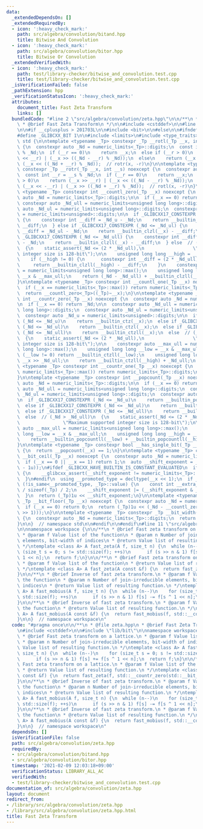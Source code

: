 ```yaml
---
data:
  _extendedDependsOn: []
  _extendedRequiredBy:
  - icon: ':heavy_check_mark:'
    path: src/algebra/convolution/bitand.hpp
    title: Bitwise And Convolution
  - icon: ':heavy_check_mark:'
    path: src/algebra/convolution/bitor.hpp
    title: Bitwise Or Convolution
  _extendedVerifiedWith:
  - icon: ':heavy_check_mark:'
    path: test/library-checker/bitwise_and_convolution.test.cpp
    title: test/library-checker/bitwise_and_convolution.test.cpp
  _isVerificationFailed: false
  _pathExtension: hpp
  _verificationStatusIcon: ':heavy_check_mark:'
  attributes:
    document_title: Fast Zeta Transform
    links: []
  bundledCode: "#line 2 \"src/algebra/convolution/zeta.hpp\"\n\n/**\n * @file zeta.hpp\n\
    \ * @brief Fast Zeta Transform\n */\n\n#include <cstddef>\n\n#line 2 \"lib/bit\"\
    \n\n#if __cplusplus > 201703L\n\n#include <bit>\n\n#else\n\n#ifndef _GLIBCXX_BIT\n\
    #define _GLIBCXX_BIT 1\n\n#include <limits>\n#include <type_traits>\n\nnamespace\
    \ std {\n\ntemplate <typename _Tp> constexpr _Tp __rotl(_Tp __x, int __s) noexcept\
    \ {\n  constexpr auto _Nd = numeric_limits<_Tp>::digits;\n  const int __r = __s\
    \ % _Nd;\n  if (__r == 0)\n    return __x;\n  else if (__r > 0)\n    return (__x\
    \ << __r) | (__x >> ((_Nd - __r) % _Nd));\n  else\n    return (__x >> -__r) |\
    \ (__x << ((_Nd + __r) % _Nd));  // rotr(x, -r)\n}\n\ntemplate <typename _Tp>\
    \ constexpr _Tp __rotr(_Tp __x, int __s) noexcept {\n  constexpr auto _Nd = numeric_limits<_Tp>::digits;\n\
    \  const int __r = __s % _Nd;\n  if (__r == 0)\n    return __x;\n  else if (__r\
    \ > 0)\n    return (__x >> __r) | (__x << ((_Nd - __r) % _Nd));\n  else\n    return\
    \ (__x << -__r) | (__x >> ((_Nd + __r) % _Nd));  // rotl(x, -r)\n}\n\ntemplate\
    \ <typename _Tp> constexpr int __countl_zero(_Tp __x) noexcept {\n  constexpr\
    \ auto _Nd = numeric_limits<_Tp>::digits;\n\n  if (__x == 0) return _Nd;\n\n \
    \ constexpr auto _Nd_ull = numeric_limits<unsigned long long>::digits;\n  constexpr\
    \ auto _Nd_ul = numeric_limits<unsigned long>::digits;\n  constexpr auto _Nd_u\
    \ = numeric_limits<unsigned>::digits;\n\n  if _GLIBCXX17_CONSTEXPR (_Nd <= _Nd_u)\
    \ {\n    constexpr int __diff = _Nd_u - _Nd;\n    return __builtin_clz(__x) -\
    \ __diff;\n  } else if _GLIBCXX17_CONSTEXPR (_Nd <= _Nd_ul) {\n    constexpr int\
    \ __diff = _Nd_ul - _Nd;\n    return __builtin_clzl(__x) - __diff;\n  } else if\
    \ _GLIBCXX17_CONSTEXPR (_Nd <= _Nd_ull) {\n    constexpr int __diff = _Nd_ull\
    \ - _Nd;\n    return __builtin_clzll(__x) - __diff;\n  } else  // (_Nd > _Nd_ull)\n\
    \  {\n    static_assert(_Nd <= (2 * _Nd_ull),\n                  \"Maximum supported\
    \ integer size is 128-bit\");\n\n    unsigned long long __high = __x >> _Nd_ull;\n\
    \    if (__high != 0) {\n      constexpr int __diff = (2 * _Nd_ull) - _Nd;\n \
    \     return __builtin_clzll(__high) - __diff;\n    }\n    constexpr auto __max_ull\
    \ = numeric_limits<unsigned long long>::max();\n    unsigned long long __low =\
    \ __x & __max_ull;\n    return (_Nd - _Nd_ull) + __builtin_clzll(__low);\n  }\n\
    }\n\ntemplate <typename _Tp> constexpr int __countl_one(_Tp __x) noexcept {\n\
    \  if (__x == numeric_limits<_Tp>::max()) return numeric_limits<_Tp>::digits;\n\
    \  return __countl_zero<_Tp>((_Tp)~__x);\n}\n\ntemplate <typename _Tp> constexpr\
    \ int __countr_zero(_Tp __x) noexcept {\n  constexpr auto _Nd = numeric_limits<_Tp>::digits;\n\
    \n  if (__x == 0) return _Nd;\n\n  constexpr auto _Nd_ull = numeric_limits<unsigned\
    \ long long>::digits;\n  constexpr auto _Nd_ul = numeric_limits<unsigned long>::digits;\n\
    \  constexpr auto _Nd_u = numeric_limits<unsigned>::digits;\n\n  if _GLIBCXX17_CONSTEXPR\
    \ (_Nd <= _Nd_u)\n    return __builtin_ctz(__x);\n  else if _GLIBCXX17_CONSTEXPR\
    \ (_Nd <= _Nd_ul)\n    return __builtin_ctzl(__x);\n  else if _GLIBCXX17_CONSTEXPR\
    \ (_Nd <= _Nd_ull)\n    return __builtin_ctzll(__x);\n  else  // (_Nd > _Nd_ull)\n\
    \  {\n    static_assert(_Nd <= (2 * _Nd_ull),\n                  \"Maximum supported\
    \ integer size is 128-bit\");\n\n    constexpr auto __max_ull = numeric_limits<unsigned\
    \ long long>::max();\n    unsigned long long __low = __x & __max_ull;\n    if\
    \ (__low != 0) return __builtin_ctzll(__low);\n    unsigned long long __high =\
    \ __x >> _Nd_ull;\n    return __builtin_ctzll(__high) + _Nd_ull;\n  }\n}\n\ntemplate\
    \ <typename _Tp> constexpr int __countr_one(_Tp __x) noexcept {\n  if (__x ==\
    \ numeric_limits<_Tp>::max()) return numeric_limits<_Tp>::digits;\n  return __countr_zero((_Tp)~__x);\n\
    }\n\ntemplate <typename _Tp> constexpr int __popcount(_Tp __x) noexcept {\n  constexpr\
    \ auto _Nd = numeric_limits<_Tp>::digits;\n\n  if (__x == 0) return 0;\n\n  constexpr\
    \ auto _Nd_ull = numeric_limits<unsigned long long>::digits;\n  constexpr auto\
    \ _Nd_ul = numeric_limits<unsigned long>::digits;\n  constexpr auto _Nd_u = numeric_limits<unsigned>::digits;\n\
    \n  if _GLIBCXX17_CONSTEXPR (_Nd <= _Nd_u)\n    return __builtin_popcount(__x);\n\
    \  else if _GLIBCXX17_CONSTEXPR (_Nd <= _Nd_ul)\n    return __builtin_popcountl(__x);\n\
    \  else if _GLIBCXX17_CONSTEXPR (_Nd <= _Nd_ull)\n    return __builtin_popcountll(__x);\n\
    \  else  // (_Nd > _Nd_ull)\n  {\n    static_assert(_Nd <= (2 * _Nd_ull),\n  \
    \                \"Maximum supported integer size is 128-bit\");\n\n    constexpr\
    \ auto __max_ull = numeric_limits<unsigned long long>::max();\n    unsigned long\
    \ long __low = __x & __max_ull;\n    unsigned long long __high = __x >> _Nd_ull;\n\
    \    return __builtin_popcountll(__low) + __builtin_popcountll(__high);\n  }\n\
    }\n\ntemplate <typename _Tp> constexpr bool __has_single_bit(_Tp __x) noexcept\
    \ {\n  return __popcount(__x) == 1;\n}\n\ntemplate <typename _Tp> constexpr _Tp\
    \ __bit_ceil(_Tp __x) noexcept {\n  constexpr auto _Nd = numeric_limits<_Tp>::digits;\n\
    \  if (__x == 0 || __x == 1) return 1;\n  auto __shift_exponent = _Nd - __countl_zero((_Tp)(__x\
    \ - 1u));\n#ifdef _GLIBCXX_HAVE_BUILTIN_IS_CONSTANT_EVALUATED\n  if (!__builtin_is_constant_evaluated())\
    \ {\n    __glibcxx_assert(__shift_exponent != numeric_limits<_Tp>::digits);\n\
    \  }\n#endif\n  using __promoted_type = decltype(__x << 1);\n  if _GLIBCXX17_CONSTEXPR\
    \ (!is_same<__promoted_type, _Tp>::value) {\n    const int __extra_exp = sizeof(__promoted_type)\
    \ / sizeof(_Tp) / 2;\n    __shift_exponent |= (__shift_exponent & _Nd) << __extra_exp;\n\
    \  }\n  return (_Tp)1u << __shift_exponent;\n}\n\ntemplate <typename _Tp> constexpr\
    \ _Tp __bit_floor(_Tp __x) noexcept {\n  constexpr auto _Nd = numeric_limits<_Tp>::digits;\n\
    \  if (__x == 0) return 0;\n  return (_Tp)1u << (_Nd - __countl_zero((_Tp)(__x\
    \ >> 1)));\n}\n\ntemplate <typename _Tp> constexpr _Tp __bit_width(_Tp __x) noexcept\
    \ {\n  constexpr auto _Nd = numeric_limits<_Tp>::digits;\n  return _Nd - __countl_zero(__x);\n\
    }\n\n}  // namespace std\n\n#endif\n\n#endif\n#line 11 \"src/algebra/convolution/zeta.hpp\"\
    \n\nnamespace workspace {\n\n/**\n * @brief Fast zeta transform on a lattice.\n\
    \ * @param f Value list of the function\n * @param n Number of join-irreducible\
    \ elements, bit-width of indices\n * @return Value list of resulting function.\n\
    \ */\ntemplate <class A> A fast_zeta(A f, size_t n) {\n  while (n--)\n    for\
    \ (size_t s = 0; s != std::size(f); ++s)\n      if (s >> n & 1) f[s] += f[s ^\
    \ 1 << n];\n  return f;\n}\n\n/**\n * @brief Fast zeta transform on a lattice.\n\
    \ * @param f Value list of the function\n * @return Value list of resulting function.\n\
    \ */\ntemplate <class A> A fast_zeta(A const &f) {\n  return fast_zeta(f, std::__countr_zero(std::__bit_floor(std::size(f))));\n\
    }\n\n/**\n * @brief Inverse of fast zeta transform.\n * @param f Value list of\
    \ the function\n * @param n Number of join-irreducible elements, bit-width of\
    \ indices\n * @return Value list of resulting function.\n */\ntemplate <class\
    \ A> A fast_mobius(A f, size_t n) {\n  while (n--)\n    for (size_t s = 0; s !=\
    \ std::size(f); ++s)\n      if (s >> n & 1) f[s] -= f[s ^ 1 << n];\n  return f;\n\
    }\n\n/**\n * @brief Inverse of fast zeta transform.\n * @param f Value list of\
    \ the function\n * @return Value list of resulting function.\n */\ntemplate <class\
    \ A> A fast_mobius(A const &f) {\n  return fast_mobius(f, std::__countr_zero(std::__bit_floor(std::size(f))));\n\
    }\n\n}  // namespace workspace\n"
  code: "#pragma once\n\n/**\n * @file zeta.hpp\n * @brief Fast Zeta Transform\n */\n\
    \n#include <cstddef>\n\n#include \"lib/bit\"\n\nnamespace workspace {\n\n/**\n\
    \ * @brief Fast zeta transform on a lattice.\n * @param f Value list of the function\n\
    \ * @param n Number of join-irreducible elements, bit-width of indices\n * @return\
    \ Value list of resulting function.\n */\ntemplate <class A> A fast_zeta(A f,\
    \ size_t n) {\n  while (n--)\n    for (size_t s = 0; s != std::size(f); ++s)\n\
    \      if (s >> n & 1) f[s] += f[s ^ 1 << n];\n  return f;\n}\n\n/**\n * @brief\
    \ Fast zeta transform on a lattice.\n * @param f Value list of the function\n\
    \ * @return Value list of resulting function.\n */\ntemplate <class A> A fast_zeta(A\
    \ const &f) {\n  return fast_zeta(f, std::__countr_zero(std::__bit_floor(std::size(f))));\n\
    }\n\n/**\n * @brief Inverse of fast zeta transform.\n * @param f Value list of\
    \ the function\n * @param n Number of join-irreducible elements, bit-width of\
    \ indices\n * @return Value list of resulting function.\n */\ntemplate <class\
    \ A> A fast_mobius(A f, size_t n) {\n  while (n--)\n    for (size_t s = 0; s !=\
    \ std::size(f); ++s)\n      if (s >> n & 1) f[s] -= f[s ^ 1 << n];\n  return f;\n\
    }\n\n/**\n * @brief Inverse of fast zeta transform.\n * @param f Value list of\
    \ the function\n * @return Value list of resulting function.\n */\ntemplate <class\
    \ A> A fast_mobius(A const &f) {\n  return fast_mobius(f, std::__countr_zero(std::__bit_floor(std::size(f))));\n\
    }\n\n}  // namespace workspace\n"
  dependsOn: []
  isVerificationFile: false
  path: src/algebra/convolution/zeta.hpp
  requiredBy:
  - src/algebra/convolution/bitand.hpp
  - src/algebra/convolution/bitor.hpp
  timestamp: '2021-02-09 12:03:18+09:00'
  verificationStatus: LIBRARY_ALL_AC
  verifiedWith:
  - test/library-checker/bitwise_and_convolution.test.cpp
documentation_of: src/algebra/convolution/zeta.hpp
layout: document
redirect_from:
- /library/src/algebra/convolution/zeta.hpp
- /library/src/algebra/convolution/zeta.hpp.html
title: Fast Zeta Transform
---
```

